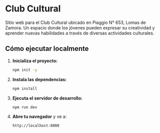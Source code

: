 # Club Cultural

Sitio web para el Club Cultural ubicado en Piaggio N° 653, Lomas de Zamora. Un espacio donde los jóvenes pueden expresar su creatividad y aprender nuevas habilidades a través de diversas actividades culturales.

## Cómo ejecutar localmente

1. **Inicializa el proyecto:**
   ```bash
   npm init -y
   ```

2. **Instala las dependencias:**
   ```bash
   npm install
   ```

3. **Ejecuta el servidor de desarrollo:**
   ```bash
   npm run dev
   ```

4. **Abre tu navegador** y ve a:
   ```
   http://localhost:8000
   ```
